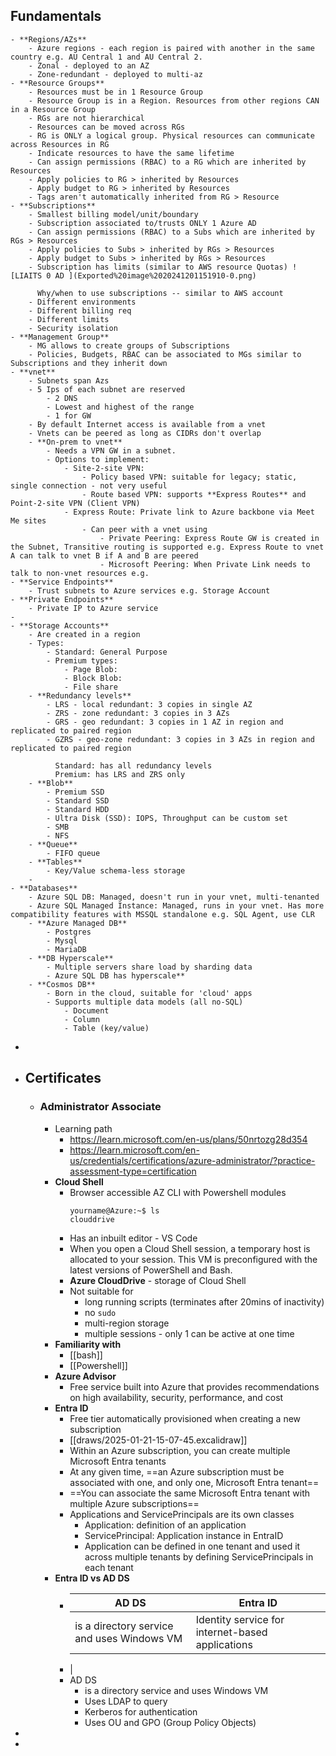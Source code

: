 ## Fundamentals
	- **Regions/AZs**
		- Azure regions - each region is paired with another in the same country e.g. AU Central 1 and AU Central 2.
		- Zonal - deployed to an AZ
		- Zone-redundant - deployed to multi-az
	- **Resource Groups**
		- Resources must be in 1 Resource Group
		- Resource Group is in a Region. Resources from other regions CAN in a Resource Group
		- RGs are not hierarchical
		- Resources can be moved across RGs
		- RG is ONLY a logical group. Physical resources can communicate across Resources in RG
		- Indicate resources to have the same lifetime
		- Can assign permissions (RBAC) to a RG which are inherited by Resources
		- Apply policies to RG > inherited by Resources
		- Apply budget to RG > inherited by Resources
		- Tags aren't automatically inherited from RG > Resource
	- **Subscriptions**
		- Smallest billing model/unit/boundary
		- Subscription associated to/trusts ONLY 1 Azure AD
		- Can assign permissions (RBAC) to a Subs which are inherited by RGs > Resources
		- Apply policies to Subs > inherited by RGs > Resources
		- Apply budget to Subs > inherited by RGs > Resources
		- Subscription has limits (similar to AWS resource Quotas) ![LIAITS 0 AD ](Exported%20image%2020241201151910-0.png)  
		  
		  Why/when to use subscriptions -- similar to AWS account
		- Different environments
		- Different billing req
		- Different limits
		- Security isolation
	- **Management Group**
		- MG allows to create groups of Subscriptions
		- Policies, Budgets, RBAC can be associated to MGs similar to Subscriptions and they inherit down
	- **vnet**
		- Subnets span Azs
		- 5 Ips of each subnet are reserved
			- 2 DNS
			- Lowest and highest of the range
			- 1 for GW
		- By default Internet access is available from a vnet
		- Vnets can be peered as long as CIDRs don't overlap
		- **On-prem to vnet**
			- Needs a VPN GW in a subnet.
			- Options to implement:
				- Site-2-site VPN:
					- Policy based VPN: suitable for legacy; static, single connection - not very useful
					- Route based VPN: supports **Express Routes** and Point-2-site VPN (Client VPN)
				- Express Route: Private link to Azure backbone via Meet Me sites
					- Can peer with a vnet using
						- Private Peering: Express Route GW is created in the Subnet, Transitive routing is supported e.g. Express Route to vnet A can talk to vnet B if A and B are peered
						- Microsoft Peering: When Private Link needs to talk to non-vnet resources e.g.
	- **Service Endpoints**
		- Trust subnets to Azure services e.g. Storage Account
	- **Private Endpoints**
		- Private IP to Azure service
	-
	- **Storage Accounts**
		- Are created in a region
		- Types:
			- Standard: General Purpose
			- Premium types:
				- Page Blob:
				- Block Blob:
				- File share
		- **Redundancy levels**
			- LRS - local redundant: 3 copies in single AZ
			- ZRS - zone redundant: 3 copies in 3 AZs
			- GRS - geo redundant: 3 copies in 1 AZ in region and replicated to paired region
			- GZRS - geo-zone redundant: 3 copies in 3 AZs in region and replicated to paired region   
			  
			  Standard: has all redundancy levels  
			  Premium: has LRS and ZRS only
		- **Blob**
			- Premium SSD
			- Standard SSD
			- Standard HDD
			- Ultra Disk (SSD): IOPS, Throughput can be custom set
			- SMB
			- NFS
		- **Queue**
			- FIFO queue
		- **Tables**
			- Key/Value schema-less storage
		-
	- **Databases**
		- Azure SQL DB: Managed, doesn't run in your vnet, multi-tenanted
		- Azure SQL Managed Instance: Managed, runs in your vnet. Has more compatibility features with MSSQL standalone e.g. SQL Agent, use CLR
		- **Azure Managed DB**
			- Postgres
			- Mysql
			- MariaDB
		- **DB Hyperscale**
			- Multiple servers share load by sharding data
			- Azure SQL DB has hyperscale**
		- **Cosmos DB**
			- Born in the cloud, suitable for 'cloud' apps
			- Supports multiple data models (all no-SQL)
				- Document
				- Column
				- Table (key/value)
-
- ## Certificates
	- ### Administrator Associate
		- Learning path
			- https://learn.microsoft.com/en-us/plans/50nrtozg28d354
			- https://learn.microsoft.com/en-us/credentials/certifications/azure-administrator/?practice-assessment-type=certification
		- **Cloud Shell**
			- Browser accessible AZ CLI with Powershell modules
			  ```
			  yourname@Azure:~$ ls
			  clouddrive
			  ```
			- Has an inbuilt editor - VS Code
			- When you open a Cloud Shell session, a temporary host is allocated to your session. This VM is preconfigured with the latest versions of PowerShell and Bash.
			- **Azure CloudDrive** - storage of Cloud Shell
			- Not suitable for
				- long running scripts (terminates after 20mins of inactivity)
				- no `sudo`
				- multi-region storage
				- multiple sessions - only 1 can be active at one time
		- **Familiarity with**
			- [[bash]]
			- [[Powershell]]
		- **Azure Advisor**
			- Free service built into Azure that provides recommendations on high availability, security, performance, and cost
		- **Entra ID**
			- Free tier automatically provisioned when creating a new subscription
			- [[draws/2025-01-21-15-07-45.excalidraw]]
			- Within an Azure subscription, you can create multiple Microsoft Entra tenants
			- At any given time, ==an Azure subscription must be associated with one, and only one, Microsoft Entra tenant==
			- ==You can associate the same Microsoft Entra tenant with multiple Azure subscriptions==
			- Applications and ServicePrincipals are its own classes
				- Application: definition of an application
				- ServicePrincipal: Application instance in EntraID
				- Application can be defined in one tenant and used it across multiple tenants by defining ServicePrincipals in each tenant
		- **Entra ID vs AD DS**
			- |AD DS|Entra ID|
			  |--|--|
			  |is a directory service and uses Windows VM|Identity service for internet-based applications
			- |
			- AD DS
				- is a directory service and uses Windows VM
				- Uses LDAP to query
				- Kerberos for authentication
				- Uses OU and GPO (Group Policy Objects)
-
-